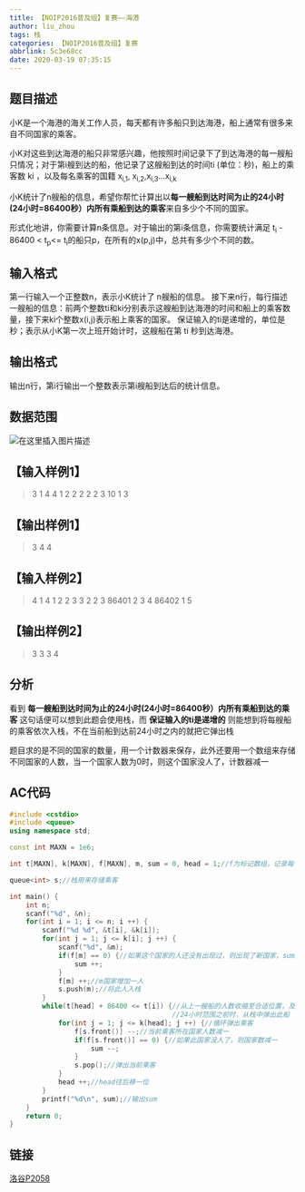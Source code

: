 ```yaml
---
title: 【NOIP2016普及组】复赛——海港
author: liu_zhou
tags: 栈
categories: 【NOIP2016普及组】复赛
abbrlink: 5c3e68cc
date: 2020-03-19 07:35:15
---
```

## 题目描述

小K是一个海港的海关工作人员，每天都有许多船只到达海港，船上通常有很多来自不同国家的乘客。

小K对这些到达海港的船只非常感兴趣，他按照时间记录下了到达海港的每一艘船只情况；对于第i艘到达的船，他记录了这艘船到达的时间ti (单位：秒)，船上的乘客数 ki ，以及每名乘客的国籍 x<sub>i,1</sub>, x<sub>i,2</sub>,x<sub>i,3</sub>...x<sub>i,k</sub>

小K统计了n艘船的信息，希望你帮忙计算出以**每一艘船到达时间为止的24小时(24小时=86400秒）内所有乘船到达的乘客**来自多少个不同的国家。

形式化地讲，你需要计算n条信息。对于输出的第i条信息，你需要统计满足 t<sub>i</sub> - 86400 &lt; t<sub>p</sub>&lt;= t<sub>i</sub>的船只p，在所有的x(p,j)中，总共有多少个不同的数。

## 输入格式
第一行输入一个正整数n，表示小K统计了 n艘船的信息。 接下来n行，每行描述一艘船的信息：前两个整数ti和ki分别表示这艘船到达海港的时间和船上的乘客数量，接下来ki个整数x(i,j)表示船上乘客的国家。 保证输入的ti是递增的，单位是秒；表示从小K第一次上班开始计时，这艘船在第 ti 秒到达海港。

## 输出格式
输出n行，第i行输出一个整数表示第i艘船到达后的统计信息。
## 数据范围
![在这里插入图片描述](https://img-blog.csdnimg.cn/20200218174121196.jpg)
## 【输入样例1】
>3
1 4 4 1 2 2
2 2 2 3
10 1 3
## 【输出样例1】
>3
4
4
## 【输入样例2】
>4
1 4 1 2 2 3
3 2 2 3
86401 2 3 4
86402 1 5
## 【输出样例2】
>3
3
3
4
## 分析
看到 **每一艘船到达时间为止的24小时(24小时=86400秒）内所有乘船到达的乘客** 这句话便可以想到此题会使用栈，而 **保证输入的ti是递增的** 则能想到将每艘船的乘客依次入栈，不在当前船到达前24小时之内的就把它弹出栈

题目求的是不同的国家的数量，用一个计数器来保存，此外还要用一个数组来存储不同国家的人数，当一个国家人数为0时，则这个国家没人了，计数器减一
## AC代码
```cpp
#include <cstdio>
#include <queue>
using namespace std;

const int MAXN = 1e6;

int t[MAXN], k[MAXN], f[MAXN], m, sum = 0, head = 1;//f为标记数组，记录每个国家的人的出现次数

queue<int> s;//栈用来存储乘客

int main() {
	int n;
	scanf("%d", &n);
	for(int i = 1; i <= n; i ++) {
		scanf("%d %d", &t[i], &k[i]);
		for(int j = 1; j <= k[i]; j ++) {
			scanf("%d", &m);
			if(f[m] == 0) {//如果这个国家的人还没有出现过，则出现了新国家，sum加一
				sum ++;
			}
			f[m] ++;//m国家增加一人
			s.push(m);//将此人入栈
		}
		while(t[head] + 86400 <= t[i]) {//从上一艘船的人数收缩至合适位置，及head号船在i号船的
										//24小时范围之前时，从栈中弹出此船
			for(int j = 1; j <= k[head]; j ++) {//循环弹出乘客
				f[s.front()] --;//当前乘客所在国家人数减一
				if(f[s.front()] == 0) {//如果此国家没人了，则国家数减一
					sum --;
				}
				s.pop();//弹出当前乘客
			}
			head ++;//head往后移一位
		}
		printf("%d\n", sum);//输出sum
	}
	return 0;
}
```
## 链接
[洛谷P2058](https://www.luogu.com.cn/problem/P2058)
